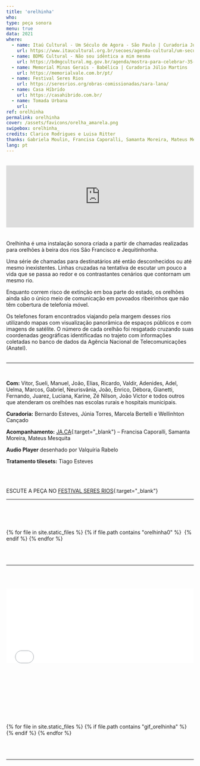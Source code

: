 ```yaml
---
title: 'orelhinha'
who: 
type: peça sonora
menu: true
data: 2021
where: 
  - name: Itaú Cultural - Um Século de Agora - São Paulo | Curadoria Júlia Rebouças, Luciara Ribeiro e Naine Terena
    url: https://www.itaucultural.org.br/secoes/agenda-cultural/um-seculo-de-agora-mostra
  - name: BDMG Cultural - Não sou idêntica a mim mesma
    url: https://bdmgcultural.mg.gov.br/agenda/mostra-para-celebrar-35-anos/
  - name: Memorial Minas Gerais - Babélica | Curadoria Júlio Martins
    url: https://memorialvale.com.br/pt/
  - name: Festival Seres Rios
    url: https://seresrios.org/obras-comissionadas/sara-lana/
  - name: Casa Híbrido
    url: https://casahibrido.com.br/
  - name: Tomada Urbana
    url: 
ref: orelhinha
permalink: orelhinha
cover: /assets/favicons/orelha_amarela.png
swipebox: orelhinha_
credits: Clarice Rodrigues e Luisa Ritter
thanks: Gabriela Moulin, Francisa Caporalli, Samanta Moreira, Mateus Mesquita, Félix Blume, Clarice G. Lacerda, Bernardo Esteves, Elisa Lana, Fellipe Miranda, Clarice Rodrigues, Tiago Esteves, Luísa Ritter, Mônica Meyer, Valquíria Rabelo, Thula Kawasaki, Rafael Amato e Júlia Medeiros.
lang: pt
---
```


<br>
<div class="audio-wrapper">
   <iframe width="100%" height="166" scrolling="no" frameborder="no" allow="autoplay" src="https://w.soundcloud.com/player/?url=https%3A//api.soundcloud.com/tracks/1297542487&color=%232057b5&auto_play=false&hide_related=false&show_comments=true&show_user=true&show_reposts=false&show_teaser=true"></iframe>
</div>
<br>
<br>
Orelhinha é uma instalação sonora criada a partir de chamadas realizadas para orelhões à beira dos rios São Francisco e Jequitinhonha.

Uma série de chamadas para destinatários até então desconhecidos ou até mesmo inexistentes. Linhas cruzadas na tentativa de escutar um pouco a vida que se passa ao redor e os contrastantes cenários que contornam um mesmo rio.

Enquanto correm risco de extinção em boa parte do estado, os orelhões ainda são o único meio de comunicação em povoados ribeirinhos que não têm cobertura de telefonia móvel.

Os telefones foram encontrados viajando pela margem desses rios utilizando mapas com visualização panorâmica de espaços públicos e com imagens de satélite. O número de cada orelhão foi resgatado cruzando suas coordenadas geográficas identificadas no trajeto com informações coletadas no banco de dados da Agência Nacional de Telecomunicações (Anatel).
<br><br>

---

<br>

**Com:** Vitor, Sueli, Manuel, João, Elias, Ricardo, Valdir, Adenides, Adel, Uelma, Marcos, Gabriel, Neurisvânia, João, Enrico, Débora, Gianetti, Fernando, Juarez, Luciana, Karine, Zé Nilson, João Victor e todos outros que atenderam os orelhões nas escolas rurais e hospitais municipais.

**Curadoria:** Bernardo Esteves, Júnia Torres, Marcela Bertelli e Wellinhton Cançado

**Acompanhamento:** [JA.CA](https://www.jaca.center/){:target="_blank"} – Francisa Caporalli, Samanta Moreira, Mateus Mesquita

**Audio Player** desenhado por Valquíria Rabelo

**Tratamento tilesets:** Tiago Esteves

<br><br>


ESCUTE A PEÇA NO [FESTIVAL SERES RIOS](https://seresrios.org/obras-comissionadas/sara-lana/){:target="_blank"} 


---

<br><br>
<br>
  <div id="swipebox-gallery">
    {% for file in site.static_files %}
      {% if file.path contains "orelhinha0" %}
            <img src="{{ site.baseurl }}{{ file.path }}" class="swipebox" alt="">
      {% endif %}
    {% endfor %}
  </div>

<br><br>

---

<br><br>
  <div class="video-wrapper video-wrapper-16x9" style="width:100%">
   <iframe src="../mapa-orelhinha" height="200" width="100%" style="border:0px"></iframe>
  </div>

<br><br>
---

<br><br>
<br>
  <div id="swipebox-gallery">
    {% for file in site.static_files %}
      {% if file.path contains "gif_orelhinha" %}
          <a href="{{ site.baseurl }}{{ file.path }}" class="swipebox">
            <img src="{{ site.baseurl }}{{ file.path }}" alt="">
          </a>
      {% endif %}
    {% endfor %}
  </div>

<br><br>

---

<br><br>
